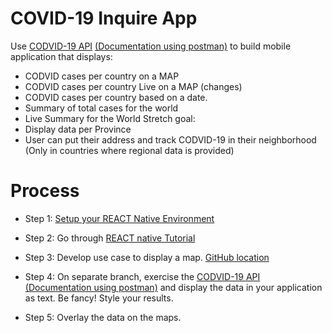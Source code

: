 # COVID-19 Inquire App
Use [CODVID-19 API] [(Documentation using postman)] to build mobile application that displays:
- CODVID cases per country on a MAP
- CODVID cases per country Live on a MAP (changes)
- CODVID cases per country based on a date.
- Summary of total cases for the world
- Live Summary for the World
Stretch goal:
- Display data per Province
- User can put their address and track CODVID-19 in their neighborhood (Only in countries where regional data is provided)

# Process
- Step 1: [Setup your REACT Native Environment]


- Step 2: Go through [REACT native Tutorial]


- Step 3: Develop use case to display a map. [GitHub location]


- Step 4: On separate branch, exercise the [CODVID-19 API] [(Documentation using postman)] and display the data in your application as text. Be fancy! Style your results.


- Step 5: Overlay the data on the maps.
 
 
[CODVID-19 API]:https://covid19api.com/
[(Documentation using postman)]:https://documenter.getpostman.com/view/10808728/SzS8rjbc?version=latest
[Setup your REACT Native Environment]:https://reactnative.dev/docs/environment-setup
[REACT native Tutorial]:https://reactnative.dev/docs/tutorial
[GitHub location]:https://github.com/react-native-community/react-native-maps
